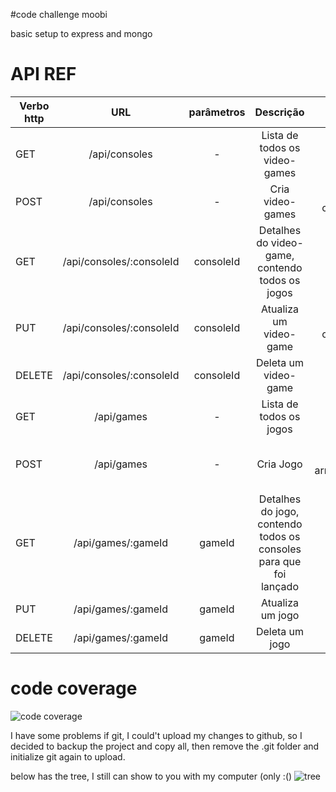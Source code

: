 #code challenge moobi

basic setup to express and mongo


# API REF

| Verbo http |            URL           | parâmetros |                             Descrição                             |                       "body"                       | Resposta |
|------------|:------------------------:|:----------:|:-----------------------------------------------------------------:|:--------------------------------------------------:|----------|
|     GET    | /api/consoles            |      -     | Lista de todos os video-games                                     |                          -                         |          |
|    POST    | /api/consoles            |      -     | Cria video-games                                                  |          { name: string, company: string }         |          |
|     GET    | /api/consoles/:consoleId | consoleId  | Detalhes do video-game, contendo todos os jogos                   |                          -                         |          |
|     PUT    | /api/consoles/:consoleId | consoleId  | Atualiza um video-game                                            |          { name: string, company: string }         |          |
|   DELETE   | /api/consoles/:consoleId | consoleId  | Deleta um video-game                                              |                          -                         |          |
|     GET    | /api/games               |      -     | Lista de todos os jogos                                           |                          -                         |          |
|    POST    | /api/games               |      -     | Cria Jogo                                                         | { name: string, consolesId: arrayOf([consoleId]) } |          |
|     GET    | /api/games/:gameId       |   gameId   | Detalhes do jogo, contendo todos os consoles para que foi lançado |                          -                         |          |
|     PUT    | /api/games/:gameId       |   gameId   | Atualiza um jogo                                                  |                  { name: string }                  |          |
|   DELETE   | /api/games/:gameId       |   gameId   | Deleta um jogo                                                    |                          -                         |          |


# code coverage
![code coverage](https://user-images.githubusercontent.com/11433064/45598393-b6ade600-b9b1-11e8-8bf2-efaa1c2ab156.png)

I have some problems if git, I could't upload my changes to github, so I decided to backup the project and copy all, then remove the .git folder and initialize git again to upload.

below has the tree, I still can show to you with my computer (only :()
![tree](https://user-images.githubusercontent.com/11433064/45598392-b6ade600-b9b1-11e8-8a4f-802ee0a290c4.png)

